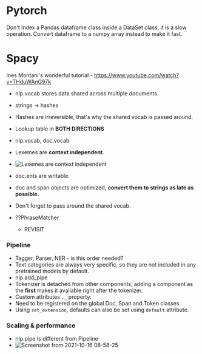 # Pytorch
Don't index a Pandas dataframe class inside a DataSet class, it is a slow operation.
Convert dataframe to a numpy array instead to make it fast.



# Spacy
Ines Montani's wonderful tutorial - https://www.youtube.com/watch?v=THduWAnG97k

- nlp.vocab stores data shared across multiple documents
- strings -> hashes
- Hashes are irreversible, that's why the shared vocab is passed around.
- Lookup table in <b>BOTH DIRECTIONS</b>
- nlp.vocab, doc.vocab
- Lexemes are <b>context independent</b>.


- ![Lexemes are context independent](https://user-images.githubusercontent.com/3958917/137585620-9e6cd310-ad20-479f-af5f-e7669588774b.png)
- doc.ents are writable.
- doc and span objects are optimized, <b>convert them to strings as late as possible.</b>
- Don't forget to pass around the shared vocab.
- ??PhraseMatcher
  - REVISIT

### Pipeline
- Tagger, Parser, NER - is this order needed?
- Text categories are always very specific, so they are not included in any pretrained models by default.
- nlp.add_pipe
- Tokenizer is detached from other components, adding a component as the <b>first</b> makes it available right after the tokenizer.
- Custom attributes <code>._</code> property.
- Need to be registered on the global Doc, Span and Token classes.
- Using <code>set_extension</code>, defaults can also be set using <code>default</code> attribute.

### Scaling & performance
- nlp.pipe is different from Pipeline
- ![Screenshot from 2021-10-16 08-58-25](https://user-images.githubusercontent.com/3958917/137588447-7c9b4c13-b424-4e25-a9ee-f799fe2655a7.png)

